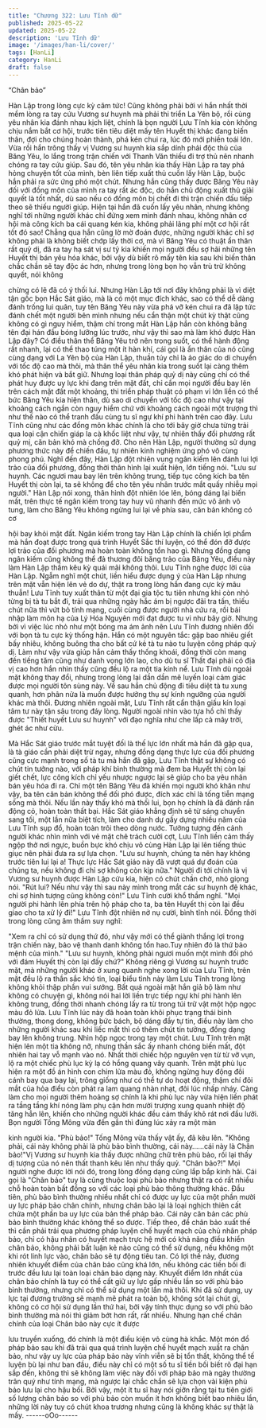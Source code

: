 ```yaml
---
title: "Chương 322: Lưu Tĩnh dữ"
published: 2025-05-22
updated: 2025-05-22
description: 'Lưu Tĩnh dữ'
image: '/images/han-li/cover/'
tags: [HanLi]
category: HanLi
draft: false
---
```


“Chân bảo”

Hàn Lập trong lòng cực kỳ căm tức!
Cũng không phải bởi vì hắn nhất thời mềm lòng ra tay cứu Vương
sư huynh mà phải thi triển La Yên bộ, rồi cùng yêu nhân kia đánh
nhau kịch liệt, chính là bọn người Lưu Tĩnh kia còn không chịu
nắm bắt cơ hội, trước tiên tiêu diệt mấy tên Huyết thị khác đang
biến thân, đợi cho chúng hoàn thành, phá kén chui ra, lúc đó mới
phiền toái lớn.
Vừa rồi hắn trông thấy vị Vương sư huynh kia sắp dính phải độc
thủ của Băng Yêu, lo lắng trong trận chiến với Thanh Văn thiếu đi
trợ thủ nên nhanh chóng ra tay cứu giúp.
Sau đó, tên yêu nhân kia thấy Hàn Lập ra tay phá hỏng chuyện
tốt của mình, bèn liên tiếp xuất thủ cuốn lấy Hàn Lập, buộc hắn
phải ra sức ứng phó một chút. Nhưng hắn cũng thấy được Băng
Yêu này đối với đồng môn của mình ra tay rất ác độc, do hắn chủ
động xuất thủ giải quyết là tốt nhất, dù sao nếu có đồng môn bị
chết đi thì trận chiến đấu tiếp theo sẽ thiếu người giúp.
Hiện tại hắn đã cuốn lấy yêu nhân, nhưng không nghĩ tới những
người khác chỉ đứng xem mình đánh nhau, không nhân cơ hội
mà công kích ba cái quang kén kia, không phải lãng phí một cơ
hội rất tốt đó sao!
Chẳng qua hắn cũng lờ mờ đoán được, những người khác chỉ sợ
không phải là không biết chớp lấy thời cơ, mà vì Băng Yêu có
thuật ẩn thân rất quỷ dị, đã ra tay hạ sát vị sư tỷ kia khiến mọi
người đều sợ hãi những tên Huyết thị bán yêu hóa khác, bởi vậy
dù biết rõ mấy tên kia sau khi biến thân chắc chắn sẽ tay độc ác
hơn, nhưng trong lòng bọn họ vẫn trù trừ không quyết, nói không

chừng có lẽ đã có ý thối lui.
Nhưng Hàn Lập tới nơi đây không phải là vì diệt tận gốc bọn Hắc
Sát giáo, mà là có một mục đích khác, sao có thể dễ dàng đánh
trống lui quân, tuy tên Băng Yêu này vừa phá vỡ kén chui ra đã
lập tức đánh chết một người bên mình nhưng nếu cẩn thận một
chút kỳ thật cũng không có gì nguy hiểm, thậm chí trong mắt Hàn
Lập hắn còn không bằng tên đại hán đầu bóng lưỡng lúc trước,
như vậy thì sao mà làm khó được Hàn Lập đây?
Có điều thân thể Băng Yêu trở nên trong suốt, có thể hành động
rất nhanh, lại có thể thao túng một ít hàn khí, cái gọi là ẩn thân
của nó cũng cùng dạng với La Yên bộ của Hàn Lập, thuần túy chỉ
là ảo giác do di chuyển với tốc độ cao mà thôi, mà thân thể yêu
nhân kia trong suốt lại càng thêm khó phát hiện và bắt giữ.
Nhưng loại thân pháp quỷ dị này cũng chỉ có thể phát huy được
uy lực khi đang trên mặt đất, chỉ cần mọi người đều bay lên trên
cách mặt đất một khoảng, thi triển pháp thuật có phạm vi lớn liền
có thể bức Băng Yêu kia hiện thân, dù sao di chuyển với tốc độ
cao như vậy tại khoảng cách ngắn còn nguy hiểm chứ với khoảng
cách ngoài một trượng thì như thế nào có thể tranh đấu cùng tu sĩ
ngự khí phi hành trên cao đây.
Lưu Tĩnh cũng như các đồng môn khác chính là cho tới bây giờ
chưa từng trải qua loại cận chiến giáp la cà khốc liệt như vậy, tự
nhiên thấy đối phương rất quỷ mị, căn bản khó mà chống đỡ. Cho
nên Hàn Lập, người thường sử dụng phương thức này để chiến
đấu, tự nhiên kinh nghiệm ứng phó vô cùng phong phú.
Nghĩ đến đây, Hàn Lập đột nhiên vung ngân kiếm lên đánh lui lợi
trảo của đối phương, đồng thời thân hình lại xuất hiện, lớn tiếng
nói.
"Lưu sư huynh. Các ngươi mau bay lên trên không trung, tiếp tục
công kích ba tên Huyết thị còn lại, ta sẽ không để cho tên yêu
nhân trước mắt quấy nhiễu mọi người." Hàn Lập nói xong, thân
hình đột nhiên lóe lên, bóng dáng lại biến mất, trên thực tế ngân
kiếm trong tay huy vũ nhanh đến mức vô ảnh vô tung, làm cho
Băng Yêu không ngừng lui lại về phía sau, căn bản không có cơ

hội bay khỏi mặt đất.
Ngân kiếm trong tay Hàn Lập chính là chiến lợi phẩm mà hắn
đoạt được trong quá trình Huyết Sắc thí luyện, có thể đón đỡ
được lợi trảo của đối phương mà hoàn toàn không tổn hao gì.
Nhưng đồng dạng ngân kiếm cũng không thể đả thương đôi băng
trảo của Băng Yêu, điều này làm Hàn Lập thầm kêu kỳ quái mãi
không thôi.
Lưu Tĩnh nghe được lời của Hàn Lập. Ngẫm nghĩ một chút, liền
hiểu được dụng ý của Hàn Lập nhưng trên mặt vẫn hiện lên vẻ do
dự, thật ra trong lòng hắn đang cực kỳ mâu thuẫn!
Lưu Tĩnh tuy xuất thân từ một đại gia tộc tu tiên nhưng khi còn
nhỏ từng bị tà tu bắt đi, trải qua những ngày hắc ám bị ngược đãi
tra tấn, thiếu chút nữa thì vứt bỏ tính mạng, cuối cùng được
người nhà cứu ra, rồi bái nhập làm môn hạ của Lý Hóa Nguyên
mới đạt được tu vi như bây giờ.
Nhưng bởi vì việc lúc nhỏ như một bóng ma ám ảnh nên Lưu
Tĩnh đương nhiên đối với bọn tà tu cực kỳ thống hận. Hắn có một
nguyên tắc: gặp bao nhiêu giết bấy nhiêu, không buông tha cho
bất cứ kẻ tà tu nào tu luyện công pháp quỷ dị.
Làm như vậy vừa giúp hắn cảm thấy thống khoái, đồng thời còn
mang đến tiếng tăm cũng như danh vọng lớn lao, cho dù tu sĩ
Thất đại phái có địa vị cao hơn hắn nhìn thấy cũng đều lộ ra một
tia kính nể.
Lưu Tĩnh dù ngoài mặt không thay đổi, nhưng trong lòng lại dần
dần mê luyến loại cảm giác được mọi người tôn sùng này.
Về sau hắn chủ động đi tiêu diệt tà tu xung quanh, hơn phân nửa
là muốn được hưởng thụ sự kính ngưỡng của người khác mà
thôi.
Đương nhiên ngoài mặt, Lưu Tĩnh rất cẩn thận giấu kín loại tâm
tư này tận sâu trong đáy lòng. Người ngoài nhìn vào tựa hồ chỉ
thấy được "Thiết huyết Lưu sư huynh" với đạo nghĩa như che lấp
cả mây trời, ghét ác như cừu.

Mà Hắc Sát giáo trước mắt tuyệt đối là thế lực lớn nhất mà hắn
đã gặp qua, là tà giáo cần phải diệt trừ ngay, nhưng đồng dạng
thực lực của đối phương cũng cực mạnh trong số tà tu mà hắn đã
gặp, Lưu Tĩnh thật sự không có chút tin tưởng nào, với pháp khí
bình thường mà đem ba Huyết thị còn lại giết chết, lực công kích
chỉ yếu nhược ngược lại sẽ giúp cho ba yêu nhân bán yêu hóa đi
ra.
Chỉ một tên Băng Yêu đã khiến mọi người khó khăn như vậy, ba
tên căn bản không thể đối phó được, đích xác chỉ là tống tiễn
mạng sống mà thôi.
Nếu lần này thấy khó mà thối lui, bọn họ chính là đã đánh rắn
động cỏ, hoàn toàn thất bại. Hắc Sát giáo khẳng định sẽ từ sáng
chuyển sang tối, một lần nữa biệt tích, làm cho danh dự gầy dựng
nhiều năm của Lưu Tĩnh sụp đổ, hoàn toàn trôi theo dòng nước.
Tưởng tượng đến cảnh người khác nhìn mình với vẻ mặt chê
trách cười cợt, Lưu Tĩnh liền cảm thấy ngộp thở nơi ngực, buồn
bực khó chịu vô cùng
Hàn Lập lại lên tiếng thúc giục nên phải đưa ra sự lựa chọn.
"Lưu sư huynh, chúng ta nên hay không trước tiên lui lại a! Thực
lực Hắc Sát giáo này đã vượt quá dự đoán của chúng ta, nếu
không đi chỉ sợ không còn kịp nữa." Người đi tới chính là vị
Vương sư huynh được Hàn Lập cứu kia, hiện có chút chần chờ,
nhỏ giọng nói.
"Rút lui? Nếu như vậy thì sau này mình trong mắt các sư huynh
đệ khác, chỉ sợ hình tượng cũng không còn!" Lưu Tĩnh cười khổ
thầm nghĩ.
"Mọi người phi hành lên phía trên hộ pháp cho ta, ba tên Huyết thị
còn lại đều giao cho ta xử lý đi!" Lưu Tĩnh đột nhiên nở nụ cười,
bình tĩnh nói.
Đồng thời trong lòng cũng âm thầm suy nghĩ:

"Xem ra chỉ có sử dụng thứ đó, như vậy mới có thể giành thắng
lợi trong trận chiến này, bảo vệ thanh danh không tổn hao.Tuy
nhiên đó là thứ bảo mệnh của mình."
"Lưu sư huynh, không phải ngươi muốn một mình đối phó với
đám Huyết thị còn lại đấy chứ?"
Không riêng gì Vương sư huynh trước mặt, mà những người
khác ở xung quanh nghe xong lời của Lưu Tĩnh, trên mặt đều lộ
ra thần sắc khó tin, loại biểu tình này làm Lưu Tĩnh trong lòng
không khỏi thập phần vui sướng.
Bất quá ngoài mặt hắn giả bộ làm như không có chuyện gì, không
nói hai lời liền trực tiếp ngự khí phi hành lên không trung, đồng
thời nhanh chóng lấy ra từ trong túi trữ vật một hộp ngọc màu đỏ
lửa.
Lưu Tĩnh lúc này đã hoàn toàn khôi phục trạng thái bình thường,
thong dong, không bức bách, bộ dáng đầy tự tin, điều này làm
cho những người khác sau khi liếc mắt thì có thêm chút tin tưởng,
đồng dạng bay lên không trung.
Nhìn hộp ngọc trong tay một chút. Lưu Tĩnh trên mặt hiện lên một
tia không nỡ, nhưng thần sắc ấy nhanh chóng biến mất, đột nhiên
hai tay vỗ mạnh vào nó.
Nhất thời chiếc hộp nguyên vẹn từ từ vỡ vụn, lộ ra một chiếc phù
lục kỳ lạ có hồng quang vây quanh.
Trên mặt phù lục hiện ra một đồ án hình con chim lửa màu đỏ,
không ngừng huy động đôi cánh bay qua bay lại, trông giống như
có thể tự do hoạt động, thậm chí đôi mắt của hỏa điểu còn phát ra
lam quang nhàn nhạt, đôi lúc nhấp nháy.
Càng làm cho mọi người thêm hoảng sợ chính là khi phù lục này
vừa hiện liền phát ra tầng tầng khí nóng làm phụ cận hơn mười
trượng xung quanh nhiệt độ tăng hẳn lên, khiến cho những người
khác đều cảm thấy khô rát nơi đầu lưỡi.
Bọn người Tống Mông vừa đến gần thì đúng lúc xảy ra một màn

kinh người kia.
"Phù bảo!" Tống Mông vừa thấy vật ấy, đã kêu lên.
"Không phải, cái này không phải là phù bảo bình thường, cái
này……cái này là Chân bảo!"Vị Vương sư huynh kia thấy được
những chữ trên phù bảo, rồi lại thấy dị tượng của nó nên thất
thanh kêu lên như thấy quỷ.
"Chân bảo?!" Mọi người nghe được lời nói đó, trong lòng đồng
dạng cũng lắp bắp kinh hãi.
Cái gọi là "Chân bảo" tuy là cũng thuộc loại phù bảo nhưng thật ra
có rất nhiều chỗ hoàn toàn bất đồng so với các loại phù bảo thông
thường khác.
Đầu tiên, phù bảo bình thường nhiều nhất chỉ có được uy lực của
một phần mười uy lực pháp bảo chân chính, nhưng chân bảo lại
là loại nghịch thiên cất chứa một phần ba uy lực của bản thể pháp
bảo. Cái này căn bản các phù bảo bình thường khác không thể so
được.
Tiếp theo, để chân bảo xuất thế thì cần phải trải qua phương
pháp luyện chế huyết mạch của chủ nhân pháp bảo, chỉ có hậu
nhân có huyết mạch trực hệ mới có khả năng điều khiển chân
bảo, không phải bất luận kẻ nào cũng có thể sử dụng, nếu không
một khi rót linh lực vào, chân bảo sẽ tự động tiêu tan.
Có lợi thế này, đương nhiên khuyết điểm của chân bảo cũng khá
lớn, nếu không các tiền bối đi trước đều lưu lại toàn loại chân bảo
dạng này.
Khuyết điểm lớn nhất của chân bảo chính là tuy có thể cất giữ uy
lực gấp nhiều lần so với phù bảo bình thường, nhưng chỉ có thể
sử dụng một lần mà thôi. Khi đã sử dụng, uy lực tại đương trường
sẽ mạnh mẽ phát ra toàn bộ, không sót lại chút gì, không có cơ
hội sử dụng lần thứ hai, bởi vậy tính thực dụng so với phù bảo
bình thường mà nói thì giảm bớt hơn rất, rất nhiều.
Nhưng hạn chế chân chính của loại Chân bảo này cực ít được

lưu truyền xuống, đó chính là một điều kiện vô cùng hà khắc.
Một món đồ pháp bảo sau khi đã trải qua quá trình luyện chế
huyết mạch xuất ra chân bảo, như vậy uy lực của pháp bảo này
vĩnh viễn sẽ bị tổn thất, không thể tế luyện bù lại như ban đầu,
điều này chỉ có một số tu sĩ tiền bối biết rõ đại hạn sắp đến, không
thì sẽ không làm việc này đối với pháp bảo mà ngày thường trân
quý như tính mạng, mà ngược lại chắc chắn sẽ lựa chọn vài kiện
phù bảo lưu lại cho hậu bối.
Bởi vậy, một ít tu sĩ hay nói giỡn rằng tại tu tiên giới số lượng
chân bảo so với phù bảo còn muốn ít hơn không biết bao nhiêu
lần, những lời này tuy có chút khoa trương nhưng cũng là không
khác sự thật là mấy.
------oOo------
